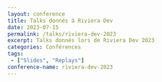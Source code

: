 ```yaml
---
layout: conference
title: Talks donnés à Riviera Dev
date: 2023-07-15
permalink: /talks/riviera-dev-2023
excerpt: Talks donnés lors de Riviera Dev 2023
categories: Conférences
tags: 
 - ["Slides", "Replays"]
conference-name: riviera-dev-2023
---
```

